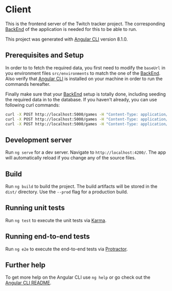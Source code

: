 # Client

This is the frontend server of the Twitch tracker project.
The corresponding [BackEnd](https://github.com/ThomasProust/twitch-backend.git) of the application is needed for this to be able to run.

This project was generated with [Angular CLI](https://github.com/angular/angular-cli) version 8.1.0.

## Prerequisites and Setup

In order to to fetch the required data, you first need to modify the `baseUrl` in you environment files `src/environments` to match the one of the [BackEnd](http://github.com/ThomasProust/twitch-backend.git). Also verify that [Angular CLI](https://github.com/angular/angular-cli) is installed on your machine in order to run the commands hereafter.

Finally make sure that your [BackEnd](https://github.com/ThomasProust/twitch-backend.git) setup is totally done, including seeding the required data in to the database.
If you haven't already, you can use following curl commands:

```sh
curl -X POST http://localhost:5000/games -H "Content-Type: application/json" -d '{"name": "Far Cry 5"}'
curl -X POST http://localhost:5000/games -H "Content-Type: application/json" -d '{"name": "Assassin\s creed odyssey"}'
curl -X POST http://localhost:5000/games -H "Content-Type: application/json" -d '{"name": "Tom Clancy's Rainbow Six Siege"}'
```

## Development server

Run `ng serve` for a dev server. Navigate to `http://localhost:4200/`. The app will automatically reload if you change any of the source files.

## Build

Run `ng build` to build the project. The build artifacts will be stored in the `dist/` directory. Use the `--prod` flag for a production build.

## Running unit tests

Run `ng test` to execute the unit tests via [Karma](https://karma-runner.github.io).

## Running end-to-end tests

Run `ng e2e` to execute the end-to-end tests via [Protractor](http://www.protractortest.org/).

## Further help

To get more help on the Angular CLI use `ng help` or go check out the [Angular CLI README](https://github.com/angular/angular-cli/blob/master/README.md).

